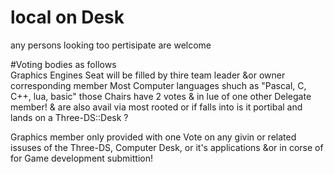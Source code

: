 # local on Desk
any persons looking too pertisipate are welcome 

#Voting bodies as follows  
Graphics Engines Seat will be filled by thire team leader &or owner corresponding member 
Most Computer languages shuch as "Pascal, C, C++, lua, basic" those Chairs have 2 votes & in lue of one other Delegate member! & are also avail via most rooted or if falls into is it portibal and lands on a Three-DS::Desk ? 

Graphics member only provided with one Vote on any givin or related issuses of the Three-DS, Computer 
Desk, or it's applications &or in corse of for Game development submittion!



